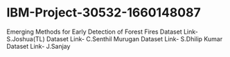 # IBM-Project-30532-1660148087
Emerging Methods for Early Detection of Forest Fires
Dataset Link- S.Joshua(TL)
Dataset Link- C.Senthil Murugan
Dataset Link- S.Dhilip Kumar
Dataset Link- J.Sanjay
